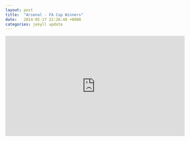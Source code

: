```yaml
---
layout: post
title:  "Arsenal - FA Cup Winners"
date:   2014-05-17 22:26:48 +0000
categories: jekyll update
---
```




<div class="content" data-midnight="default">
<iframe width="560" height="315" src="https://www.youtube.com/embed/7K5j4mMfBK0" frameborder="0" allowfullscreen></iframe>
</div>
